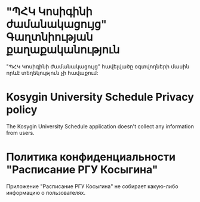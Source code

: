 # "ՊՀԿ Կոսիգինի ժամանակացույց" Գաղտնիության քաղաքականություն

"ՊՀԿ Կոսիգինի ժամանակացույց" հավելվածը օգտվողների մասին որևէ տեղեկություն չի հավաքում:

# Kosygin University Schedule Privacy policy

The Kosygin University Schedule application doesn't collect any information from users.

# Политика конфиденциальности "Расписание РГУ Косыгина"

Приложение "Расписание РГУ Косыгина" не собирает какую-либо информацию о пользователях.
